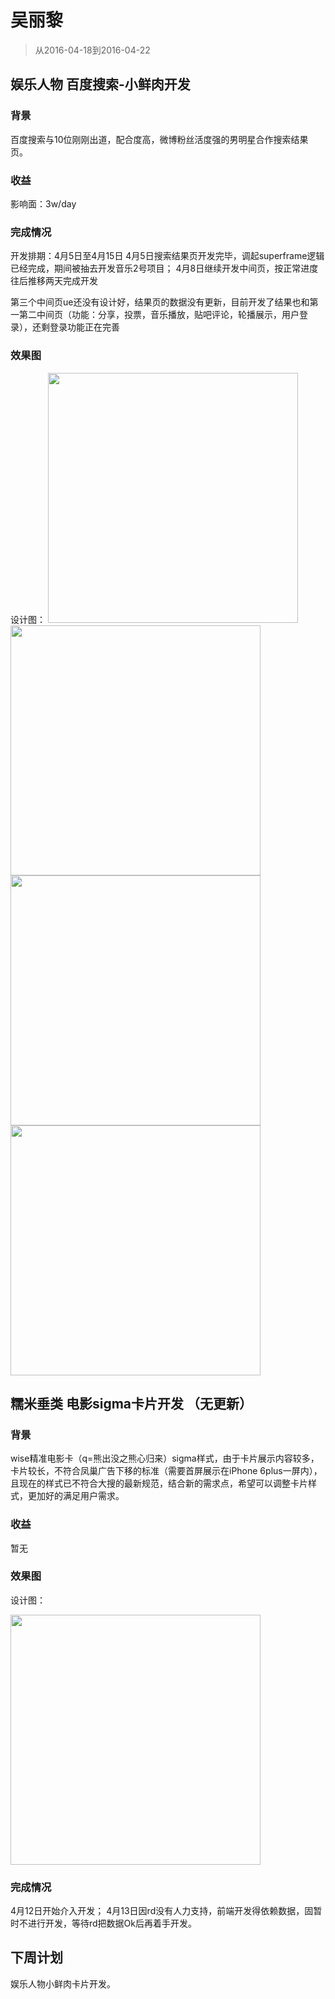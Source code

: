 # 吴丽黎

> 从2016-04-18到2016-04-22

## 娱乐人物         百度搜索-小鲜肉开发

### 背景

百度搜索与10位刚刚出道，配合度高，微博粉丝活度强的男明星合作搜索结果页。

### 收益

影响面：3w/day

### 完成情况

开发排期：4月5日至4月15日
4月5日搜索结果页开发完毕，调起superframe逻辑已经完成，期间被抽去开发音乐2号项目；
4月8日继续开发中间页，按正常进度往后推移两天完成开发

第三个中间页ue还没有设计好，结果页的数据没有更新，目前开发了结果也和第一第二中间页（功能：分享，投票，音乐播放，贴吧评论，轮播展示，用户登录），还剩登录功能正在完善

### 效果图
设计图：
<img src="./img/wulili/xianrou.jpg" style="width:400px;">
<img src="./img/wulili/xianrou_1.jpg" style="width:400px;">
<img src="./img/wulili/xianrou_1_.jpg" style="width:400px;">
<img src="./img/wulili/xianrou_2.jpg" style="width:400px;">

## 糯米垂类    电影sigma卡片开发   （无更新）

### 背景

wise精准电影卡（q=熊出没之熊心归来）sigma样式，由于卡片展示内容较多，卡片较长，不符合凤巢广告下移的标准（需要首屏展示在iPhone 6plus一屏内），
且现在的样式已不符合大搜的最新规范，结合新的需求点，希望可以调整卡片样式，更加好的满足用户需求。

### 收益

暂无

### 效果图
设计图：

<img src="./img/wulili/movie.png" style="width:400px;">

### 完成情况
4月12日开始介入开发；
4月13日因rd没有人力支持，前端开发得依赖数据，固暂时不进行开发，等待rd把数据Ok后再着手开发。


## 下周计划

娱乐人物小鲜肉卡片开发。